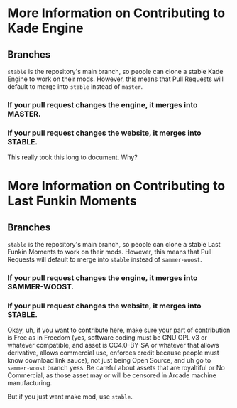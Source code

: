 # More Information on Contributing to Kade Engine

## Branches
`stable` is the repository's main branch, so people can clone a stable Kade Engine to work on their mods. However, this means that Pull Requests will default to merge into
`stable` instead of `master`.

### If your pull request changes the engine, it merges into MASTER.
### If your pull request changes the website, it merges into STABLE.

This really took this long to document. Why?

# More Information on Contributing to Last Funkin Moments

## Branches
`stable` is the repository's main branch, so people can clone a stable Last Funkin Moments to work on their mods. However, this means that Pull Requests will default to merge into
`stable` instead of `sammer-woost`.

### If your pull request changes the engine, it merges into SAMMER-WOOST.
### If your pull request changes the website, it merges into STABLE.

Okay, uh, if you want to contribute here, make sure your part of contribution is Free as in Freedom (yes, software coding must be GNU GPL v3 or whatever compatible, and asset is CC4.0-BY-SA or whatever that allows derivative, allows commercial use, enforces credit because people must know download link sauce), not just being Open Source, and uh go to `sammer-woost` branch yess. Be careful about assets that are royaltiful or No Commercial, as those asset may or will be censored in Arcade machine manufacturing.

But if you just want make mod, use `stable`.
